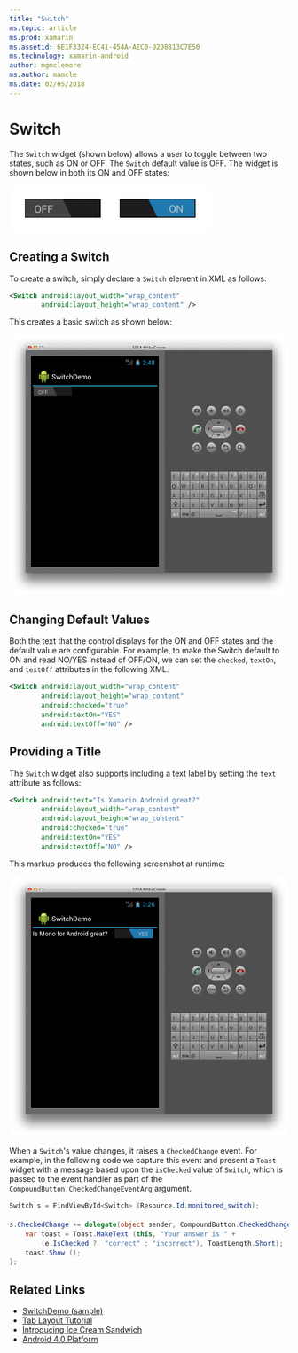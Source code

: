 ```yaml
---
title: "Switch"
ms.topic: article
ms.prod: xamarin
ms.assetid: 6E1F3324-EC41-454A-AEC0-0208813C7E50
ms.technology: xamarin-android
author: mgmclemore
ms.author: mamcle
ms.date: 02/05/2018
---
```


# Switch

The `Switch` widget (shown below) allows a user
to toggle between two states, such as ON or OFF. The `Switch` default
value is OFF. The widget is shown below in both its ON and OFF states:

[ ![Screenshots of a Switch widget in OFF and ON states](switch-images/16-switch-onoff.png)](switch-images/16-switch-onoff.png)


## Creating a Switch

To create a switch, simply declare a `Switch` element in XML as
follows:

```xml
<Switch android:layout_width="wrap_content"
        android:layout_height="wrap_content" />
```

This creates a basic switch as shown below:

[ ![Screenshot of demo app displaying a Switch in the OFF state](switch-images/07-switch.png)](switch-images/07-switch.png)


## Changing Default Values

Both the text that the control displays for the ON and OFF states and
the default value are configurable. For example, to make the Switch
default to ON and read NO/YES instead of OFF/ON, we can set the
`checked`, `textOn`, and `textOff` attributes in the following XML.

```xml
<Switch android:layout_width="wrap_content"
        android:layout_height="wrap_content"
        android:checked="true"
        android:textOn="YES"
        android:textOff="NO" />
```



## Providing a Title

The `Switch` widget also supports including a text label by setting the
`text` attribute as follows:

```xml
<Switch android:text="Is Xamarin.Android great?"
        android:layout_width="wrap_content"
        android:layout_height="wrap_content"
        android:checked="true"
        android:textOn="YES"
        android:textOff="NO" />
```

This markup produces the following screenshot at runtime:

[![Screenshot of demo app with text horizontally preceding the Switch widget](switch-images/08-switch.png)](switch-images/08-switch.png)

When a `Switch`'s value changes, it raises a `CheckedChange` event.
For example, in the following code we capture this event and present a
`Toast` widget with a message based upon the `isChecked` value of
`Switch`, which is passed to the event handler as part of the
`CompoundButton.CheckedChangeEventArg` argument.

```csharp
Switch s = FindViewById<Switch> (Resource.Id.monitored_switch);
           
s.CheckedChange += delegate(object sender, CompoundButton.CheckedChangeEventArgs e) {
    var toast = Toast.MakeText (this, "Your answer is " +
        (e.IsChecked ?  "correct" : "incorrect"), ToastLength.Short);
    toast.Show ();
};
```


## Related Links

- [SwitchDemo (sample)](https://developer.xamarin.com/samples/monodroid/PlatformFeatures/ICS_Samples/SwitchDemo/)
- [Tab Layout Tutorial](~/android/user-interface/layouts/tab-layout/index.md)
- [Introducing Ice Cream Sandwich](http://www.android.com/about/ice-cream-sandwich/)
- [Android 4.0 Platform](http://developer.android.com/sdk/android-4.0.html)
